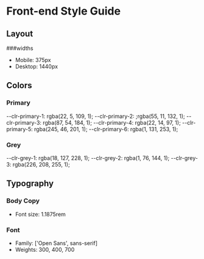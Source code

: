 # Front-end Style Guide

## Layout

###widths
- Mobile: 375px
- Desktop: 1440px

## Colors

### Primary
--clr-primary-1: rgba(22, 5, 109, 1);
--clr-primary-2: ;rgba(55, 11, 132, 1);
--clr-primary-3: rgba(87, 54, 184, 1);
--clr-primary-4: rgba(22, 14, 97, 1);
--clr-primary-5: rgba(245, 46, 201, 1);
--clr-primary-6: rgba(1, 131, 253, 1);

### Grey
--clr-grey-1: rgba(18, 127, 228, 1);
--clr-grey-2: rgba(1, 76, 144, 1);
--clr-grey-3: rgba(226, 208, 255, 1);

## Typography

### Body Copy
- Font size: 1.1875rem

### Font
- Family: ['Open Sans', sans-serif]
- Weights: 300, 400, 700

